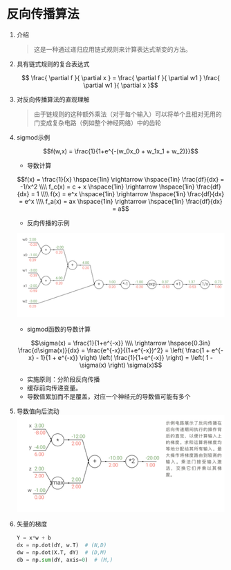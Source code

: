 # 反向传播算法

1. 介绍
    > 这是一种通过递归应用链式规则来计算表达式渐变的方法。
2. 具有链式规则的复合表达式

    ```math
        \frac{ \partial f }{ \partial x } = \frac{ \partial f }{ \partial w1 } \frac{ \partial w1 }{ \partial x }
    ```

3. 对反向传播算法的直观理解
    > 由于链规则的这种额外乘法（对于每个输入）可以将单个且相对无用的门变成复杂电路（例如整个神经网络）中的齿轮
4. sigmod示例

    ```math
    f(w,x) = \frac{1}{1+e^{-(w_0x_0 + w_1x_1 + w_2)}}
    ```

    - 导数计算

    ```math
    f(x) = \frac{1}{x}
    \hspace{1in} \rightarrow \hspace{1in}
    \frac{df}{dx} = -1/x^2
    \\\\
    f_c(x) = c + x
    \hspace{1in} \rightarrow \hspace{1in}
    \frac{df}{dx} = 1
    \\\\
    f(x) = e^x
    \hspace{1in} \rightarrow \hspace{1in}
    \frac{df}{dx} = e^x
    \\\\
    f_a(x) = ax
    \hspace{1in} \rightarrow \hspace{1in}
    \frac{df}{dx} = a
    ```

    - 反向传播的示例

    ![backpropagation example](../02-imgs/12-backpropagation_example.png)

    - sigmod函数的导数计算

    ```math
    \sigma(x) = \frac{1}{1+e^{-x}} \\\\
    \rightarrow \hspace{0.3in} \frac{d\sigma(x)}{dx} = \frac{e^{-x}}{(1+e^{-x})^2} = \left( \frac{1 + e^{-x} - 1}{1 + e^{-x}} \right) \left( \frac{1}{1+e^{-x}} \right)
    = \left( 1 - \sigma(x) \right) \sigma(x)
    ```

    - 实施原则：分阶段反向传播
    - 缓存前向传递变量。
    - 导数值累加而不是覆盖，对应一个神经元的导数值可能有多个

5. 导数值向后流动
    ![example2](../02-imgs/13-backpropagation_example2.png)
6. 矢量的梯度

    ```python
    Y = x*w + b
    dx = np.dot(dY, w.T)  # (N,D)
    dw = np.dot(X.T, dY)  # (D,M)
    db = np.sum(dY, axis=0)  # (M,)
    ```
